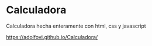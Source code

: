 # Calculadora
Calculadora hecha enteramente con html, css y javascript


https://adolfovi.github.io/Calculadora/
